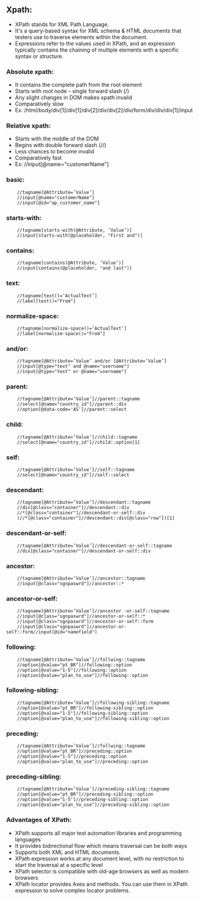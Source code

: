 ## Xpath:
- XPath stands for XML Path Language. 
- It's a query-based syntax for XML schema & HTML documents that testers use to traverse elements within the document. 
- Expressions refer to the values used in XPath, and an expression typically contains the chaining of multiple 
  elements with a specific syntax or structure.


### Absolute xpath:
 - It contains the complete path from the root element 
 - Starts with root node – single forward slash (/)
 - Any slight changes in DOM makes xpath invalid 
 - Comparatively slow
 - Ex: /html/body/div[1]/div[1]/div[2]/div/div[2]/div/form/div/div/div[1]/input


### Relative xpath:
- Starts with the middle of the DOM
- Begins with double forward slash (//)
- Less chances to become invalid
- Comparatively fast
- Ex: //input[@name="customerName"]


### basic:  
```
    //tagname[@Attribute=’Value’]
    //input[@name="customerName"]
    //input[@id="ap_customer_name"]
```

### starts-with:  
```
    //tagname[starts-with(@Attribute, ’Value’)]
    //input[starts-with(@placeholder, "First and")]
```


### contains:  
```
    //tagname[contains(@Attribute, ’Value’)]
    //input[contains(@placeholder, "and last")]
```


### text:  
```
    //tagname[text()=’ActualText’]
    //label[text()="From"]
```


### normalize-space:  
```
    //tagname[normalize-space()=’ActualText’]
    //label[normalize-space()="From"]
```


### and/or:  
```
    //tagname[@Attribute=’Value’ and/or [@Attribute=’Value’]
    //input[@type="text" and @name="username"]
    //input[@type="test" or @name="username"]
```


### parent:  
```
    //tagname[@Attribute=’Value’]//parent::tagname
    //select[@name="country_id"]//parent::div
    //option[@data-code='AS']//parent::select
```


### child:  
```
    //tagname[@Attribute=’Value’]//child::tagname
    //select[@name="country_id"]//child::option[1]
```


### self:  
```
    //tagname[@Attribute=’Value’]//self::tagname
    //select[@name="country_id"]//self::select
```


### descendant:  
```
    //tagname[@Attribute=’Value’]//descendant::tagname
    //div[@class="container"]//descendant::div
    //*[@class="container"]//descendant-or-self::div
    (//*[@class="container"]//descendant::div[@class="row"])[1]
```


### descendant-or-self:  
```
    //tagname[@Attribute=’Value’]//descendant-or-self::tagname
    //div[@class="container"]//descendant-or-self::div
```


### ancestor:  
```
    //tagname[@Attribute=’Value’]//ancestor::tagname
    //input[@class="sgnpaswrd"]//ancestor::*
```


### ancestor-or-self:  
```
    //tagname[@Attribute=’Value’]//ancestor -or-self::tagname
    //input[@class="sgnpaswrd"]//ancestor-or-self::*
    //input[@class="sgnpaswrd"]//ancestor-or-self::form
    //input[@class="sgnpaswrd"]//ancestor-or-self::form//input[@id="namefield"]
```


### following:  
```
    //tagname[@Attribute=’Value’]//follwing::tagname
    //option[@value="pt_BR"]//following::option
    //option[@value="1-5"]//following::option
    //option[@value="plan_to_use"]//following::option
```


### following-sibling:  
```
    //tagname[@Attribute=’Value’]//following-sibling::tagname
    //option[@value="pt_BR"]//following-sibling::option
    //option[@value="1-5"]//following-sibling::option
    //option[@value="plan_to_use"]//following-sibling::option
```


### preceding:  
```
    //tagname[@Attribute=’Value’]//follwing::tagname
    //option[@value="pt_BR"]//preceding::option
    //option[@value="1-5"]//preceding::option
    //option[@value="plan_to_use"]//preceding::option
```


### preceding-sibling: 
``` 
    //tagname[@Attribute=’Value’]//preceding-sibling::tagname
    //option[@value="pt_BR"]//preceding-sibling::option
    //option[@value="1-5"]//preceding-sibling::option
    //option[@value="plan_to_use"]//preceding-sibling::option
```


### Advantages of XPath:
- XPath supports all major test automation libraries and programming languages
- It provides bidirectional flow which means traversal can be both ways
- Supports both XML and HTML documents.
- XPath expression works at any document level, with no restriction to start the traversal at a specific level
- XPath selector is compatible with old-age browsers as well as modern browsers
- XPath locator provides Axes and methods. You can use them in XPath expression to solve complex locator problems.

